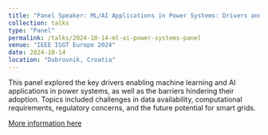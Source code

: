 ```yaml
---
title: "Panel Speaker: ML/AI Applications in Power Systems: Drivers and Barriers"
collection: talks
type: "Panel"
permalink: /talks/2024-10-14-ml-ai-power-systems-panel
venue: "IEEE ISGT Europe 2024"
date: 2024-10-14
location: "Dubrovnik, Croatia"
---
```

This panel explored the key drivers enabling machine learning and AI applications in power systems, as well as the barriers hindering their adoption. Topics included challenges in data availability, computational requirements, regulatory concerns, and the future potential for smart grids.

[More information here](https://ieee-isgt-europe.org/)